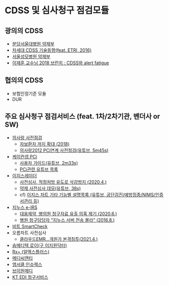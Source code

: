 # CDSS 및 심사청구 점검모듈  

## 광의의 CDSS

- [분당서울대병원 약제부](https://www.snubh.org/dh/main/index.do?DP_CD=PH&MENU_ID=002008)
- [차세대 CDSS 기술동향(feat. ETRI, 2016)](https://scienceon.kisti.re.kr/commons/util/originalView.do?cn=JAKO201652057195696&oCn=JAKO201652057195696&dbt=JAKO&journal=NJOU00291002)
- [서울성모병원 약제부](http://www.kshp.or.kr/Upload/publications/143-153%ED%95%99%EC%88%A0%EB%B3%B4%EA%B3%A02%EA%B6%8C%EC%84%B1%ED%9D%AC.pdf)
- [이재훈 교수님 2018 브런치 : CDSS와 alert fatigue](https://brunch.co.kr/@medinfo/11)


## 협의의 CDSS 

- 보험인정기준 모듈
- DUR

## 주요 심사청구 점검서비스 (feat. 1차/2차기관, 벤더사 or SW)

- [의사랑 사전점검](https://www.ysarang.com/ProductIntro/PI0101?idx=53)
  - [자보환자 까지 확대 (2018)](http://www.docdocdoc.co.kr/news/articleView.html?idxno=1061779)
  - [의사랑2012 PCi연계 사전점검(유튜브, 5m45s)](https://youtu.be/OFhD3_C_IF8)
- [케이컨셉 PCi](http://k-concept.co.kr/prduct_pci.html)
  - [사용자 가이드(유튜브, 2m33s)](https://www.youtube.com/watch?v=7Sg3TW6uYLU)
  - [PCi관련 유튜브 목록](https://youtu.be/7Sg3TW6uYLU)
- [이지스레이더](http://www.eghis.co.kr/service/service_02.php)
  - [사전심사, 적정처방 유도로 삭감방지 (2020.4.)](https://mdon.co.kr/news/article.html?no=26729)
  - [약제 사전심사 데모(유튜브, 38s)](https://youtu.be/7XLKYp9nYm4)
  - cf) [이지스 차트 기타 기능별 설명목록 (유튜브, 공단검진/예방접종/NIMS/인증서관리 등)](https://www.youtube.com/watch?v=3cL63__Kdmw&list=PLKW8NM0XzzsbeYfbSydVfRu5FfWXHnEqk&index=55) 
- [지누스 e-IRS](http://www.ginus.co.kr/product/sub02_01.php?part_id=eirs_plus&part_id=eirs)
  - [대웅제약, 병의원 청구자료 유출 의혹 제기 (2020.6.)](http://m.medigatenews.com/news/1811820519)
  - [병원 청구담당자 “지누스 서버 전송 몰라” (2016.8.)](http://www.healthfocus.co.kr/news/articleView.html?idxno=63024)
- [비트 SmartCheck](http://esonhosp.co.kr/?folder=bbs&page=view&board_id=notice&idx=1611)
- 오름차트 사전심사
  - [클라우드EMR...개원가 본격침투(2021.4.)](http://www.medicaltimes.com/Users/News/NewsView.html?ID=1139812)
- [숨메디텍 로이(구 이지원닥터)](http://soommedi.com/content/program02)
- [Rx+ (알엑스플러스)](http://rxplus.co.kr/pay4/homeIndex.do)
- [메디씨앤티](http://medicnt.com/?act=info.page&pcode=sub1_1)
- [엠서클 인슈렉스](http://www.insurex.co.kr/Info.aspx)
- [브이원메디](https://v1medi.kr/)
- [KT EDI 청구서비스](https://web.ktedi.com/common/serviceguide/hira/hira_applyguide_introduce.jsp)


